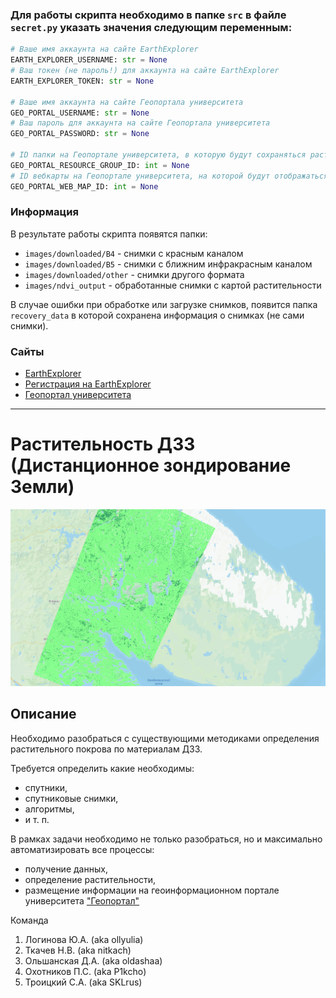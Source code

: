 ### Для работы скрипта необходимо в папке `src` в файле `secret.py` указать значения следующим переменным:

```python
# Ваше имя аккаунта на сайте EarthExplorer
EARTH_EXPLORER_USERNAME: str = None
# Ваш токен (не пароль!) для аккаунта на сайте EarthExplorer
EARTH_EXPLORER_TOKEN: str = None

# Ваше имя аккаунта на сайте Геопортала университета
GEO_PORTAL_USERNAME: str = None
# Ваш пароль для аккаунта на сайте Геопортала университета
GEO_PORTAL_PASSWORD: str = None

# ID папки на Геопортале университета, в которую будут сохраняться растровые слои с растительностью
GEO_PORTAL_RESOURCE_GROUP_ID: int = None
# ID вебкарты на Геопортале университета, на которой будут отображаться растровые слои с растительностью
GEO_PORTAL_WEB_MAP_ID: int = None
```

### Информация
В результате работы скрипта появятся папки:
- `images/downloaded/B4` - снимки с красным каналом
- `images/downloaded/B5` - снимки с ближним инфракрасным каналом
- `images/downloaded/other` - снимки другого формата
- `images/ndvi_output` - обработанные снимки с картой растительности

В случае ошибки при обработке или загрузке снимков, появится папка `recovery_data` в которой сохранена информация о снимках (не сами снимки).

### Сайты

- [EarthExplorer](https://earthexplorer.usgs.gov/)
- [Регистрация на EarthExplorer](https://ers.cr.usgs.gov/register)
- [Геопортал университета](https://geo.mauniver.ru/)


---

# Растительность ДЗЗ (Дистанционное зондирование Земли)

![demonstration](preview.png)

## Описание
Необходимо разобраться с существующими методиками определения растительного покрова по материалам ДЗЗ.

Требуется определить какие необходимы:
- спутники,
- спутниковые снимки,
- алгоритмы,
- и т. п.

В рамках задачи необходимо не только разобраться, но и максимально автоматизировать все процессы:
- получение данных,
- определение растительности,
- размещение информации на геоинформационном портале университета ["Геопортал"](https://geo.mauniver.ru)

Команда
1. Логинова Ю.А. (aka ollyulia)
2. Ткачев Н.В. (aka nitkach)
3. Ольшанская Д.А. (aka oldashaa)
4. Охотников П.С. (aka P1kcho)
5. Троицкий С.А. (aka SKLrus)
